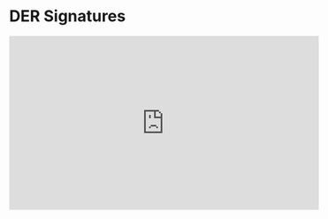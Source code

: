 # DER Signatures

<iframe width="560" height="315" src="https://www.youtube.com/embed/0CUSY_dccM4?rel=0" frameborder="0" allow="autoplay; encrypted-media" allowfullscreen></iframe>
